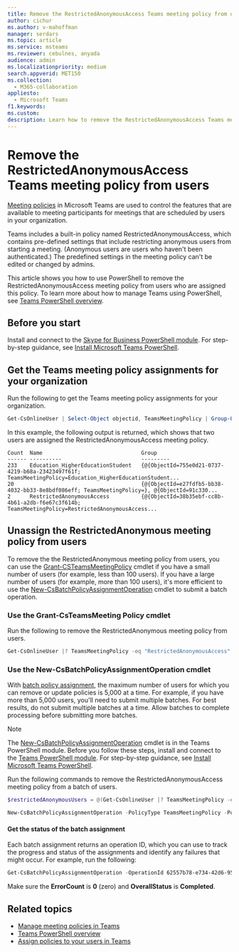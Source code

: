 ```yaml
---
title: Remove the RestrictedAnonymousAccess Teams meeting policy from users 
author: cichur
ms.author: v-mahoffman
manager: serdars
ms.topic: article
ms.service: msteams
ms.reviewer: cebulnes, anyada
audience: admin
ms.localizationpriority: medium
search.appverid: MET150
ms.collection: 
  - M365-collaboration
appliesto: 
  - Microsoft Teams
f1.keywords:
ms.custom: 
description: Learn how to remove the RestrictedAnonymousAccess Teams meeting policy from users in your organization.
---
```

# Remove the RestrictedAnonymousAccess Teams meeting policy from users

[Meeting policies](meeting-policies-in-teams.md) in Microsoft Teams are used to control the features that are available to meeting participants for meetings that are scheduled by users in your organization. 

Teams includes a built-in policy named RestrictedAnonymousAccess, which contains pre-defined settings that include restricting anonymous users from starting a meeting. (Anonymous users are users who haven't been authenticated.) The predefined settings in the meeting policy can't be edited or changed by admins.

This article shows you how to use PowerShell to remove the RestrictedAnonymousAccess meeting policy from users who are assigned this policy. To learn more about how to manage Teams using PowerShell, see [Teams PowerShell overview](teams-powershell-overview.md).

## Before you start

Install and connect to the [Skype for Business PowerShell module](/microsoft-365/enterprise/manage-skype-for-business-online-with-microsoft-365-powershell). For step-by-step guidance, see [Install Microsoft Teams PowerShell](teams-powershell-install.md).

## Get the Teams meeting policy assignments for your organization

Run the following to get the Teams meeting policy assignments for your organization.

```powershell
Get-CsOnlineUser | Select-Object objectid, TeamsMeetingPolicy | Group-Object TeamsMeetingPolicy
```

In this example, the following output is returned, which shows that two users are assigned the RestrictedAnonymousAccess meeting policy.

```console
Count  Name                               Group
------ ----------                         ---------
233    Education_HigherEducationStudent   {@{ObjectId=755e0d21-0737-4219-b68a-23423497f61f; TeamsMeetingPolicy=Education_HigherEducationStudent...
20                                        {@{ObjectId=e27fdfb5-bb38-4032-bb33-8e8bdf086eff; TeamsMeetingPolicy=}, @{ObjectId=91c330...
2      RestrictedAnonymousAccess          {@{ObjectId=38b35ebf-cc8b-4b61-a2db-f6e67c3f614b; TeamsMeetingPolicy=RestrictedAnonymousAccess...
```

## Unassign the RestrictedAnonymous meeting policy from users

To remove the the RestrictedAnonymous meeting policy from users, you can use the [Grant-CSTeamsMeetingPolicy](/powershell/module/skype/grant-csteamsmeetingpolicy) cmdlet if you have a small number of users (for example, less than 100 users). If you have a large number of users (for example, more than 100 users), it's more efficient to use the  [New-CsBatchPolicyAssignmentOperation](/powershell/module/teams/new-csbatchpolicyassignmentoperation?view=teams-ps) cmdlet to submit a batch operation.

### Use the Grant-CsTeamsMeeting Policy cmdlet

Run the following to remove the RestrictedAnonymous meeting policy from users.

```powershell
Get-CsOnlineUser |? TeamsMeetingPolicy -eq "RestrictedAnonymousAccess" | Select-Object objectid | foreach {Grant-CsTeamsMeetingPolicy -Identity $_.ObjectId -PolicyName $null}
```

### Use the New-CsBatchPolicyAssignmentOperation cmdlet

With [batch policy assignment](assign-policies.md#assign-a-policy-to-a-batch-of-users), the maximum number of users for which you can remove or update policies is 5,000 at a time. For example, if you have more than 5,000 users, you'll need to submit multiple batches. For best results, do not submit multiple batches at a time. Allow batches to complete processing before submitting more batches.

> [!NOTE]
> The [New-CsBatchPolicyAssignmentOperation](/powershell/module/teams/new-csbatchpolicyassignmentoperation?view=teams-ps) cmdlet is in the Teams PowerShell module. Before you follow these steps, install and connect to the [Teams PowerShell module](https://www.powershellgallery.com/packages/MicrosoftTeams). For step-by-step guidance, see [Install Microsoft Teams PowerShell](teams-powershell-install.md).

Run the following commands to remove the RestrictedAnonymousAccess meeting policy from a batch of users.

```powershell
$restrictedAnonymousUsers = @(Get-CsOnlineUser |? TeamsMeetingPolicy -eq "RestrictedAnonymousAccess" | %{ $_.ObjectId })
```

```powershell
New-CsBatchPolicyAssignmentOperation -PolicyType TeamsMeetingPolicy -PolicyName $null -Identity $restrictedAnonymousUsers -OperationName "Batch unassign meeting policy"
```

#### Get the status of the batch assignment

Each batch assignment returns an operation ID, which you can use to track the progress and status of the assignments and identify any failures that might occur. For example, run the following:

```powershell
Get-CsBatchPolicyAssignmentOperation -OperationId 62557b78-e734-42d6-952f-41a454ed6115
```

Make sure the **ErrorCount** is **0** (zero) and **OverallStatus** is **Completed**.

## Related topics

- [Manage meeting policies in Teams](meeting-policies-in-teams.md)
- [Teams PowerShell overview](teams-powershell-overview.md)
- [Assign policies to your users in Teams](assign-policies.md)